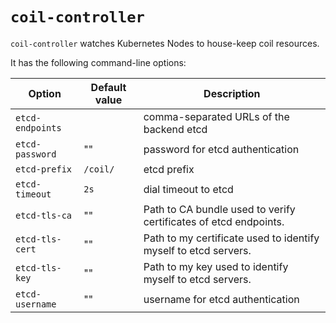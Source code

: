 `coil-controller`
=================

`coil-controller` watches Kubernetes Nodes to house-keep coil resources.

It has the following command-line options:

Option           | Default value  | Description
------           | -------------  | -----------
`etcd-endpoints` |                | comma-separated URLs of the backend etcd
`etcd-password`  | ""             | password for etcd authentication
`etcd-prefix`    | `/coil/`       | etcd prefix
`etcd-timeout`   | `2s`           | dial timeout to etcd
`etcd-tls-ca`    | ""             | Path to CA bundle used to verify certificates of etcd endpoints.
`etcd-tls-cert`  | ""             | Path to my certificate used to identify myself to etcd servers.
`etcd-tls-key`   | ""             | Path to my key used to identify myself to etcd servers.
`etcd-username`  | ""             | username for etcd authentication
